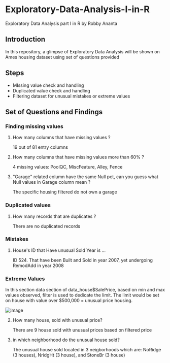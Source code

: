 # Exploratory-Data-Analysis-I-in-R
Exploratory Data Analysis part I in R by Robby Ananta

## Introduction
In this repository, a glimpse of Exploratory Data Analysis will be shown on Ames housing dataset using set of questions provided

## Steps
- MIssing value check and handling
- Duplicated value check and handling
- Filtering dataset for unusual mistakes or extreme values

## Set of Questions and Findings
### Finding missing values
1.  How many columns that have missing values ?
    
    19 out of 81 entry columns
    
2.  How many columns that have missing values more than 60% ?

    4 missing values: PoolQC, MiscFeature, Alley, Fence

3.  "Garage" related column have the same Null pct, can you guess what Null values in Garage column mean ?

    The specific housing filtered do not own a garage

### Duplicated values
1.  How many records that are duplicates ?

    There are no duplicated records

### Mistakes
1.  House's ID that Have unusual Sold Year is ...

    ID 524. That have been Built and Sold in year 2007, yet undergoing RemodAdd in year 2008

### Extreme Values

In this section data section of data_house$SalePrice, based on min and max values observed, filter is used to dedicate the limit.
The limit would be set on house with value over $500,000 = unusual price housing.

![image](https://user-images.githubusercontent.com/95951930/155142410-86facfbe-cd54-4e1b-a7fc-1f877a22ac5a.png)
    
2.  How many house, sold with unusual price?

    There are 9 house sold with unusual prices based on filtered price

3.  in which neighborhood do the unusual house sold?

    The unusual house sold located in 3 neigborhoods which are: NoRidge (3 houses), NridgHt (3 house), and StoneBr (3 house)
